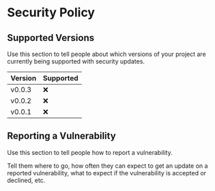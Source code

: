 # Security Policy

## Supported Versions

Use this section to tell people about which versions of your project are
currently being supported with security updates.

| Version  | Supported           |
| -------  | ------------------ |
| v0.0.3   | :x:                |
| v0.0.2   | :x: |
| v0.0.1   | :x:                |

## Reporting a Vulnerability

Use this section to tell people how to report a vulnerability.

Tell them where to go, how often they can expect to get an update on a
reported vulnerability, what to expect if the vulnerability is accepted or
declined, etc.
